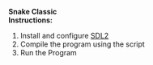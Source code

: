 <b>Snake Classic<br>Instructions:<br></b>

<ol>
<li>Install and configure <a href="https://wiki.libsdl.org/Installation">SDL2</a>
<li>Compile the program using the script
<li>Run the Program
</ol>


